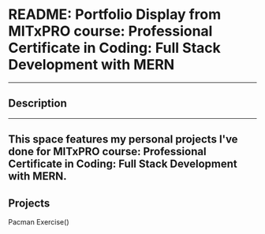 # README: Portfolio Display from MITxPRO course: Professional Certificate in Coding: Full Stack Development with MERN
-----
## Description
-----
This space features my personal projects I've done for MITxPRO course: Professional Certificate in Coding: Full Stack Development with MERN.
-----
## Projects
Pacman Exercise()

